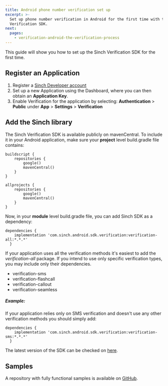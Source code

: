 ```yaml
---
title: Android phone number verification set up
excerpt: >-
  Set up phone number verification in Android for the first time with the Sinch
  Verification SDK.
next:
  pages:
    - verification-android-the-verification-process
---
```

This guide will show you how to set up the Sinch Verification SDK for the first time.

## Register an Application

1.  Register a [Sinch Developer account](https://portal.sinch.com/#/signup)
2.  Set up a new Application using the Dashboard, where you can then obtain an **Application Key**.
3.  Enable Verification for the application by selecting: **Authentication** \> **Public** under **App** \> **Settings** \> **Verification**

## Add the Sinch library

The Sinch Verification SDK is available publicly on mavenCentral. To include it in your Android application, make sure your **project** level build.gradle file contains:

```text
buildscript {
    repositories {
        google()
        mavenCentral()
    }
}

allprojects {
    repositories {
        google()
        mavenCentral()
    }
}
```

Now, in your **module** level build.gradle file, you can add Sinch SDK as a dependency:

```text
dependencies {
    implementation 'com.sinch.android.sdk.verification:verification-all:*.*.*'
  }
```

If your application uses all the verification methods it's easiest to add the  _verification-all_ package. If you intend to use only specific verification types, you may include only their dependencies.
- verification-sms
- verification-flashcall
- verification-callout
- verification-seamless

##### Example:

If your application relies only on SMS verification and doesn't use any other verification methods you should simply add:

```text
dependencies {
    implementation 'com.sinch.android.sdk.verification:verification-sms:*.*.*'
  }
```

The latest version of the SDK can be checked on [here](https://search.maven.org/search?q=com.sinch.android.sdk.verification).

## Samples

A repository with fully functional samples is available on [GitHub](https://github.com/sinch/verification-samples/tree/master/Android-Verification-SDK).
